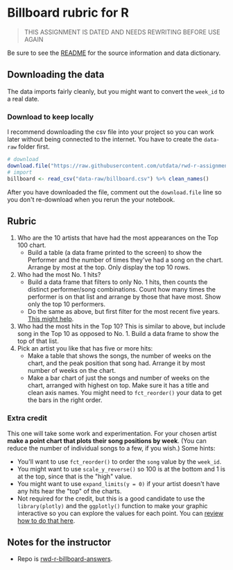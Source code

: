 # Billboard rubric for R

> THIS ASSIGNMENT IS DATED AND NEEDS REWRITING BEFORE USE AGAIN

Be sure to see the [README](README.md) for the source information and data dictionary.

## Downloading the data

The data imports fairly cleanly, but you might want to convert the `week_id` to a real date.

### Download to keep locally

I recommend downloading the csv file into your project so you can work later without being connected to the internet. You have to create the `data-raw` folder first.

```r
# download
download.file("https://raw.githubusercontent.com/utdata/rwd-r-assignments/master/billboard-hits/billboard.csv", "data-raw/billboard.csv")
# import
billboard <- read_csv("data-raw/billboard.csv") %>% clean_names()
```

After you have downloaded the file, comment out the `download.file` line so you don't re-download when you rerun the your notebook.

## Rubric

1. Who are the 10 artists that have had the most appearances on the Top 100 chart.
    - Build a table (a data frame printed to the screen) to show the Performer and the number of times they've had a song on the chart. Arrange by most at the top. Only display the top 10 rows.
2. Who had the most No. 1 hits?
    - Build a data frame that filters to only No. 1 hits, then counts the distinct performer/song combinations. Count how many times the performer is on that list and arrange by those that have most. Show only the top 10 performers.
    - Do the same as above, but first filter for the most recent five years. [This might help](https://utdata.github.io/r-journalism-examples/dates.html#filter-by-date).
3. Who had the most hits in the Top 10? This is similar to above, but include song in the Top 10 as opposed to No. 1. Build a data frame to show the top of that list.
4. Pick an artist you like that has five or more hits:
    - Make a table that shows the songs, the number of weeks on the chart, and the peak position that song had. Arrange it by most number of weeks on the chart.
    - Make a bar chart of just the songs and number of weeks on the chart, arranged with highest on top. Make sure it has a title and clean axis names. You might need to `fct_reorder()` your data to get the bars in the right order.

### Extra credit

This one will take some work and experimentation. For your chosen artist **make a point chart that plots their song positions by week**. (You can reduce the number of individual songs to a few, if you wish.) Some hints:

- You'll want to use `fct_reorder()` to order the `song` value by the `week_id`.
- You might want to use `scale_y_reverse()` so 100 is at the bottom and 1 is at the top, since that is the "high" value.
- You might want to use `expand_limits(y = 0)` if your artist doesn't have any hits hear the "top" of the charts.
- Not required for the credit, but this is a good candidate to use the `library(plotly)` and the `ggplotly()` function to make your graphic interactive so you can explore the values for each point. You can [review how to do that here](https://utdata.github.io/rwd-class/graphics.html#plotly-for-more-interactive-graphics).

## Notes for the instructor

- Repo is [rwd-r-billboard-answers](https://github.com/utdata/rwd-r-billboard-hits-answers).
